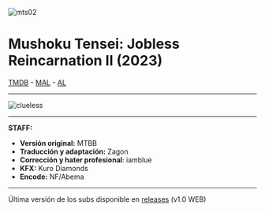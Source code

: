 ![mts02](https://server3.myimageen.com/file/imageen/2023/07/04/cfc2d3a0b94cce901f73187ba84ac2a7.png)
# Mushoku Tensei: Jobless Reincarnation II (2023)

[TMDB](https://www.themoviedb.org/tv/94664) - [MAL](https://myanimelist.net/anime/51179/Mushoku_Tensei_II__Isekai_Ittara_Honki_Dasu) - [AL](https://anilist.co/anime/146065/Mushoku-Tensei-II-Isekai-Ittara-Honki-Dasu/)

---

![clueless](https://cdn.discordapp.com/emojis/1036154699700764712.webp?size=48&quality=lossless)

---

**STAFF:**
- **Versión original:** MTBB
- **Traducción y adaptación:** Zagon
- **Corrección y hater profesional**: iamblue
- **KFX:** Kuro Diamonds
- **Encode:** NF/Abema

---

Última versión de los subs disponible en [releases](https://github.com/ZagonSubs/lycoris-recoil/releases/) (v1.0 WEB)
